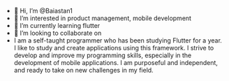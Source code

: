 - 👋 Hi, I’m @Baiastan1
- 👀 I’m interested in product management, mobile development
- 🌱 I’m currently learning flutter
- 💞️ I’m looking to collaborate on
- I am a self-taught programmer who has been studying Flutter for a year. I like to study and create applications using this framework. I strive to develop and improve my programming skills, especially in the development of mobile applications. I am purposeful and independent, and ready to take on new challenges in my field.


<!---
Baiastan1/Baiastan1 is a ✨ special ✨ repository because its `README.md` (this file) appears on your GitHub profile.
You can click the Preview link to take a look at your changes.
--->
